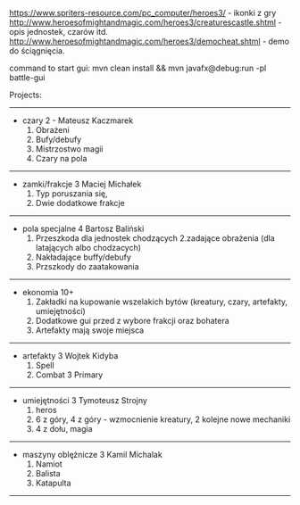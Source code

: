 https://www.spriters-resource.com/pc_computer/heroes3/ - ikonki z
gry http://www.heroesofmightandmagic.com/heroes3/creaturescastle.shtml - opis jednostek, czarów
itd. http://www.heroesofmightandmagic.com/heroes3/democheat.shtml - demo do ściągnięcia.

command to start gui: mvn clean install && mvn javafx@debug:run -pl battle-gui

Projects:

-------------------------------------------------------------------------------------------------

- czary 2 - Mateusz Kaczmarek
    1. Obrażeni
    2. Bufy/debufy
    3. Mistrzostwo magii
    4. Czary na pola

-------------------------------------------------------------------------------------------------

- zamki/frakcje 3 Maciej Michałek
    1. Typ poruszania się,
    2. Dwie dodatkowe frakcje

-------------------------------------------------------------------------------------------------

- pola specjalne 4 Bartosz Baliński
    1. Przeszkoda dla jednostek chodzących 2.zadające obrażenia (dla latających albo chodzacych)
    3. Nakładające buffy/debufy
    4. Przszkody do zaatakowania

-------------------------------------------------------------------------------------------------

- ekonomia 10+
    1. Zakładki na kupowanie wszelakich bytów (kreatury, czary, artefakty, umiejętności)
    2. Dodatkowe gui przed z wybore frakcji oraz bohatera
    3. Artefakty mają swoje miejsca

-------------------------------------------------------------------------------------------------

- artefakty 3 Wojtek Kidyba
    1. Spell
    2. Combat 3 Primary

-------------------------------------------------------------------------------------------------

- umiejętności 3 Tymoteusz Strojny
    1. heros
    2. 6 z góry, 4 z góry - wzmocnienie kreatury, 2 kolejne nowe mechaniki
    3. 4 z dołu, magia

-------------------------------------------------------------------------------------------------

- maszyny oblężnicze 3 Kamil Michalak
    1. Namiot
    2. Balista
    3. Katapulta

-------------------------------------------------------------------------------------------------
